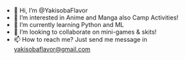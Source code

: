 - 👋 Hi, I’m @YakisobaFlavor
- 👀 I’m interested in Anime and Manga also Camp Activities!
- 🌱 I’m currently learning Python and ML 
- 💞️ I’m looking to collaborate on mini-games & skits!
- 📫 How to reach me? Just send me message in yakisobaflavor@gmail.com

<!--
  Kitagawa Marin is the Best Character in Chara development in this Season!! Judge Me! 
--->
